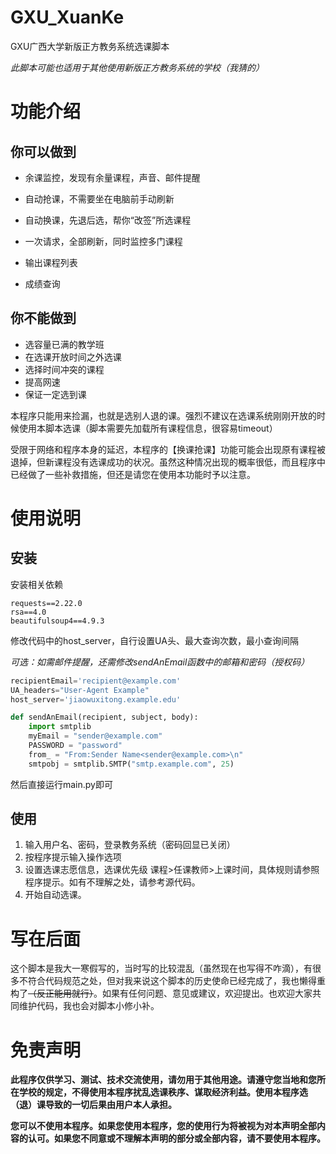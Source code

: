 # GXU_XuanKe

GXU广西大学新版正方教务系统选课脚本

*此脚本可能也适用于其他使用新版正方教务系统的学校（我猜的）*

# 功能介绍

## 你可以做到

- 余课监控，发现有余量课程，声音、邮件提醒

- 自动抢课，不需要坐在电脑前手动刷新

- 自动换课，先退后选，帮你“改签”所选课程

- 一次请求，全部刷新，同时监控多门课程

- 输出课程列表

- 成绩查询

  

## 你不能做到

- 选容量已满的教学班
- 在选课开放时间之外选课
- 选择时间冲突的课程
- 提高网速
- 保证一定选到课


本程序只能用来捡漏，也就是选别人退的课。强烈不建议在选课系统刚刚开放的时候使用本脚本选课（脚本需要先加载所有课程信息，很容易timeout）


受限于网络和程序本身的延迟，本程序的【换课抢课】功能可能会出现原有课程被退掉，但新课程没有选课成功的状况。虽然这种情况出现的概率很低，而且程序中已经做了一些补救措施，但还是请您在使用本功能时予以注意。

# 使用说明

## 安装

安装相关依赖

```
requests==2.22.0
rsa==4.0
beautifulsoup4==4.9.3
```

修改代码中的host_server，自行设置UA头、最大查询次数，最小查询间隔

*可选：如需邮件提醒，还需修改sendAnEmail函数中的邮箱和密码（授权码）*

```python
recipientEmail='recipient@example.com'
UA_headers="User-Agent Example"
host_server='jiaowuxitong.example.edu'
```

```python
def sendAnEmail(recipient, subject, body):
    import smtplib
    myEmail = "sender@example.com"
    PASSWORD = "password"
    from_ = "From:Sender Name<sender@example.com>\n"
    smtpobj = smtplib.SMTP("smtp.example.com", 25)
```

然后直接运行main.py即可

## 使用

1. 输入用户名、密码，登录教务系统（密码回显已关闭）
2. 按程序提示输入操作选项
3. 设置选课志愿信息，选课优先级 课程>任课教师>上课时间，具体规则请参照程序提示。如有不理解之处，请参考源代码。
4. 开始自动选课。

# 写在后面

这个脚本是我大一寒假写的，当时写的比较混乱（虽然现在也写得不咋滴），有很多不符合代码规范之处，但对我来说这个脚本的历史使命已经完成了，我也懒得重构了~~（反正能用就行）~~。如果有任何问题、意见或建议，欢迎提出。也欢迎大家共同维护代码，我也会对脚本小修小补。

# 免责声明

**此程序仅供学习、测试、技术交流使用，请勿用于其他用途。请遵守您当地和您所在学校的规定，不得使用本程序扰乱选课秩序、谋取经济利益。使用本程序选（退）课导致的一切后果由用户本人承担。**

**您可以不使用本程序。如果您使用本程序，您的使用行为将被视为对本声明全部内容的认可。如果您不同意或不理解本声明的部分或全部内容，请不要使用本程序。**
